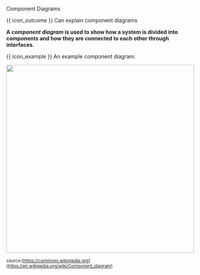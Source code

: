 <span id="title">Component Diagrams</span>

<span id="prereqs"></span>

<span id="outcomes">{{ icon_outcome }} Can explain component diagrams</span>

<div id="body">

**A _component diagram_ is used to show how a system is divided into components and how they are connected to each other through interfaces.**

<tip-box> 

{{ icon_example }} An example component diagram:

<img src="{{baseUrl}}/modeling/modelingStructures/componentDiagrams/images/diagram.png" height="500" /><br>

<sub>source:[https://commons.wikimedia.org](https://en.wikipedia.org/wiki/Component_diagram)</sub>

</tip-box>
</div>

<div id="extras">
</div>